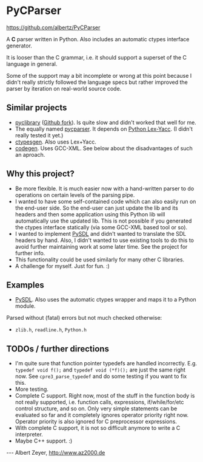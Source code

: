 PyCParser
=========
<https://github.com/albertz/PyCParser>

A **C** parser written in Python. Also includes an automatic ctypes interface generator.

It is looser than the C grammar, i.e. it should support a superset of the C language in general.

Some of the support may a bit incomplete or wrong at this point because I didn't really strictly followed the language specs but rather improved the parser by iteration on real-world source code.

Similar projects
----------------

* [pyclibrary](https://launchpad.net/pyclibrary) ([Github fork](https://github.com/albertz/pyclibrary)). Is quite slow and didn't worked that well for me.
* The equally named [pycparser](http://code.google.com/p/pycparser/). It depends on [Python Lex-Yacc](http://www.dabeaz.com/ply/). (I didn't really tested it yet.)
* [ctypesgen](http://code.google.com/p/ctypesgen/). Also uses Lex+Yacc.
* [codegen](http://starship.python.net/crew/theller/ctypes/old/codegen.html). Uses GCC-XML. See below about the disadvantages of such an aproach.

Why this project?
-----------------

* Be more flexible. It is much easier now with a hand-written parser to do operations on certain levels of the parsing pipe.
* I wanted to have some self-contained code which can also easily run on the end-user side. So the end-user can just update the lib and its headers and then some application using this Python lib will automatically use the updated lib. This is not possible if you generated the ctypes interface statically (via some GCC-XML based tool or so).
* I wanted to implement [PySDL](https://github.com/albertz/PySDL) and didn't wanted to translate the SDL headers by hand. Also, I didn't wanted to use existing tools to do this to avoid further maintaining work at some later time. See the project for further info.
* This functionality could be used similarly for many other C libraries.
* A challenge for myself. Just for fun. :)

Examples
--------

* [PySDL](https://github.com/albertz/PySDL). Also uses the automatic ctypes wrapper and maps it to a Python module.

Parsed without (fatal) errors but not much checked otherwise:

* `zlib.h`, `readline.h`, `Python.h`

TODOs / further directions
--------------------------

* I'm quite sure that function pointer typedefs are handled incorrectly. E.g. `typedef void f();` and `typedef void (*f)();` are just the same right now. See `cpre3_parse_typedef` and do some testing if you want to fix this.
* More testing.
* Complete C support. Right now, most of the stuff in the function body is not really supported, i.e. function calls, expressions, if/while/for/etc control structure, and so on. Only very simple statements can be evaluated so far and it completely ignores operator priority right now. Operator priority is also ignored for C preprocessor expressions. 
* With complete C support, it is not so difficult anymore to write a C interpreter.
* Maybe C++ support. :)

--- Albert Zeyer, <http://www.az2000.de>

